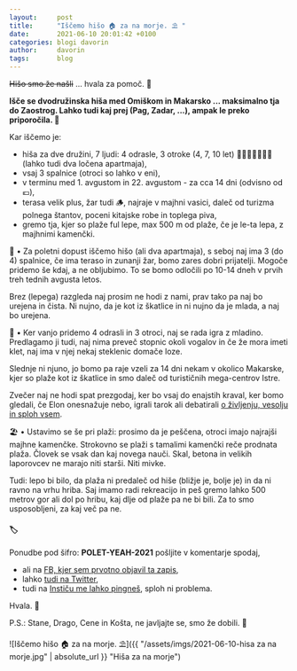 ```yaml
---
layout:     post
title:      "Iščemo hišo 🏠 za na morje. ⛱ "
date:       2021-06-10 20:01:42 +0100
categories: blogi davorin
author:		davorin
tags:		blog
---
```


<strike>Hišo smo že našli</strike> ... hvala za pomoč. 🙏

**Išče se dvodružinska hiša med Omiškom in Makarsko ... maksimalno tja do Zaostrog. Lahko tudi kaj prej (Pag, Zadar, ...), ampak le preko priporočila. 🔎**

Kar iščemo je:
- hiša za dve družini, 7 ljudi: 4 odrasle, 3 otroke (4, 7, 10 let) 👨‍👩‍👧👨‍👩‍👧‍👦 (lahko tudi dva ločena apartmaja),
- vsaj 3 spalnice (otroci so lahko v eni),
- v terminu med 1. avgustom in 22. avgustom - za cca 14 dni (odvisno od 💶),
- terasa velik plus, žar tudi 🪵, najraje v majhni vasici, daleč od turizma polnega štantov, poceni kitajske robe in toplega piva, 
- gremo tja, kjer so plaže ful lepe, max 500 m od plaže, če je le-ta lepa, z majhnimi kamenčki.

🏡 • Za poletni dopust iščemo hišo (ali dva apartmaja), s seboj naj ima 3 (do 4) spalnice, če ima teraso in zunanji žar, bomo zares dobri prijatelji. Mogoče pridemo še kdaj, a ne obljubimo. To se bomo odločili po 10-14 dneh v prvih treh tednih avgusta letos.

Brez (lepega) razgleda naj prosim ne hodi z nami, prav tako pa naj bo urejena in čista. Ni nujno, da je kot iz škatlice in ni nujno da je mlada, a naj bo urejena.

🥃 • Ker vanjo pridemo 4 odrasli in 3 otroci, naj se rada igra z mladino. Predlagamo ji tudi, naj nima preveč stopnic okoli vogalov in če že mora imeti klet, naj ima v njej nekaj steklenic domače loze. 

Slednje ni njuno, jo bomo pa raje vzeli za 14 dni nekam v okolico Makarske, kjer so plaže kot iz škatlice in smo daleč od turističnih mega-centrov Istre. 

Zvečer naj ne hodi spat prezgodaj, ker bo vsaj do enajstih kraval, ker bomo gledali, če Elon onesnažuje nebo, igrali tarok ali debatirali [o življenju, vesolju in sploh vsem](https://opravicujemo.se/).

🏖 • Ustavimo se še pri plaži: prosimo da je peščena, otroci imajo najrajši majhne kamenčke. Strokovno se plaži s tamalimi kamenčki reče prodnata plaža. Človek se vsak dan kaj novega nauči. Skal, betona in velikih laporovcev ne marajo niti starši. Niti mivke. 

Tudi: lepo bi bilo, da plaža ni predaleč od hiše (bližje je, bolje je) in da ni ravno na vrhu hriba. Saj imamo radi rekreacijo in peš gremo lahko 500 metrov gor ali dol po hribu, kaj dlje od plaže pa ne bi bili. Za to smo usposobljeni, za kaj več pa ne.

#### 🏷
Ponudbe pod šifro: **POLET-YEAH-2021** pošljite v komentarje spodaj, 
- ali na [FB, kjer sem prvotno objavil ta zapis](https://www.facebook.com/DavorinPavlica/posts/10159704834589260),
- lahko [tudi na Twitter](https://twitter.com/DavorinPavlica/status/1403064149618266112),
- tudi na [Instiču me lahko pingneš](https://www.instagram.com/p/CP86KzhlJ4n/), sploh ni problema.

Hvala. 🙏

P.S.: Stane, Drago, Cene in Košta, ne javljajte se, smo že dobili. 👋

![Iščemo hišo 🏠 za na morje. ⛱]({{ "/assets/imgs/2021-06-10-hisa za na morje.jpg" | absolute_url }} "Hiša za na morje")